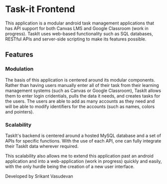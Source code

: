 # Task-it Frontend

This application is a modular android task management applications that has API support for both Canvas LMS and Google Classroom (work in progress). TaskIt uses web-based functionality such as SQL databases, RESTful APIs and server-side scripting to make its features possible.

## Features

### Modulation

The basis of this application is centered around its modular components. Rather than having users manually enter all of their task from their learning management systems (such as Canvas or Google Classroom), TaskIt allows them to enter login cridentials, pulls the data it needs, and creates tasks for the users. The users are able to add as many accounts as they need and will be able to modify identifiers for the accounts (such as names, colors and pointers).

### Scalability

TaskIt's backend is centered around a hosted MySQL database and a set of APIs for specific functions. With the use of each API, one can fully integrate their TaskIt data wherever required.

This scalability also allows me to extend this application past an android application and into a web-application (work in progress) quickly and easily, with the only hurdle being the creation of a new user interface.

Developed by Srikant Vasudevan
